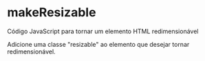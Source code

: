 # makeResizable
Código JavaScript para tornar um elemento HTML redimensionável  

Adicione uma classe "resizable" ao elemento que desejar tornar redimensionável.
